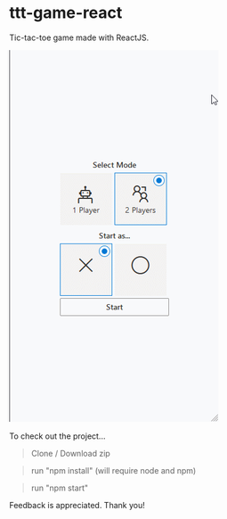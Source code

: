 # ttt-game-react

Tic-tac-toe game made with ReactJS.

![](ttt-game.gif)

To check out the project...

> Clone / Download zip

> run "npm install" (will require node and npm)

> run "npm start"

Feedback is appreciated. Thank you!
